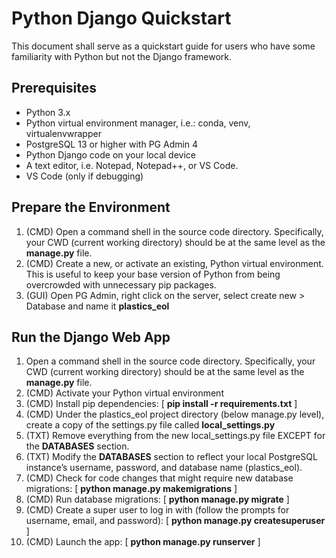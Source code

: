 # Python Django Quickstart

This document shall serve as a quickstart guide for users who have some familiarity with Python but not the Django framework.

## Prerequisites

* Python 3.x
* Python virtual environment manager, i.e.: conda, venv, virtualenvwrapper
* PostgreSQL 13 or higher with PG Admin 4
* Python Django code on your local device
* A text editor, i.e. Notepad, Notepad++, or VS Code.
* VS Code (only if debugging)

## Prepare the Environment

1. (CMD) Open a command shell in the source code directory. Specifically, your CWD (current working directory) should be at the same level as the **manage.py** file.
2. (CMD) Create a new, or activate an existing, Python virtual environment. This is useful to keep your base version of Python from being overcrowded with unnecessary pip packages.
3. (GUI) Open PG Admin, right click on the server, select create new > Database and name it **plastics_eol**

## Run the Django Web App

1. Open a command shell in the source code directory. Specifically, your CWD (current working directory) should be at the same level as the **manage.py** file.
2. (CMD) Activate your Python virtual environment
3. (CMD) Install pip dependencies:
[ **pip install -r requirements.txt** ]
4. (CMD) Under the plastics_eol project directory (below manage.py level), create a copy of the settings.py file called **local_settings.py**
5. (TXT) Remove everything from the new local_settings.py file EXCEPT for the **DATABASES** section.
6. (TXT) Modify the **DATABASES** section to reflect your local PostgreSQL instance’s username, password, and database name (plastics_eol).
7. (CMD) Check for code changes that might require new database migrations:
[ **python manage.py makemigrations** ]
8. (CMD) Run database migrations:
[ **python manage.py migrate** ]
9. (CMD) Create a super user to log in with (follow the prompts for username, email, and password):
[ **python manage.py createsuperuser** ]
10. (CMD) Launch the app:
[ **python manage.py runserver** ]

